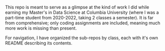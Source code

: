This repo is meant to serve as a glimpse at the kind of work I did while earning my Master's in Data Science at Columbia University (where I was a part-time student from 2020-2022, taking 2 classes a semester). It is far from comprehensive; only coding assignments are included, meaning much more work is missing than present. 

For navigation, I have organized the sub-repos by class, each with it's own README describing its contents. 